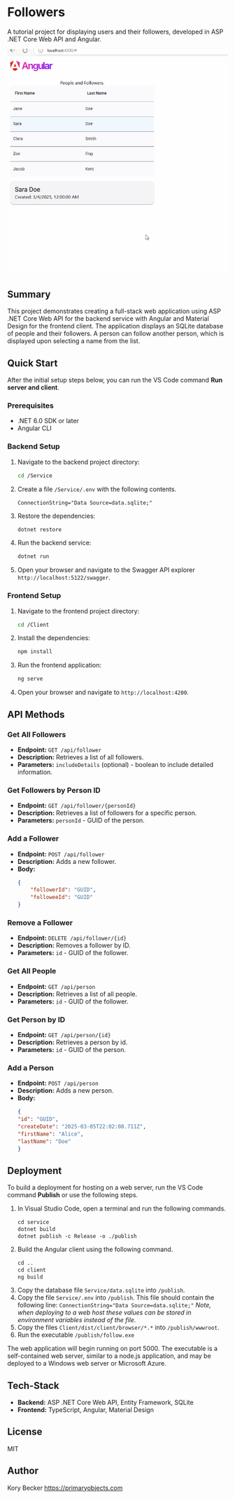 # Followers

A tutorial project for displaying users and their followers, developed in ASP .NET Core Web API and Angular.

![screenshot](screenshot.gif)

## Summary

This project demonstrates creating a full-stack web application using ASP .NET Core Web API for the backend service with Angular and Material Design for the frontend client. The application displays an SQLite database of people and their followers. A person can follow another person, which is displayed upon selecting a name from the list.

## Quick Start

After the initial setup steps below, you can run the VS Code command **Run server and client**.

### Prerequisites
- .NET 6.0 SDK or later
- Angular CLI

### Backend Setup

1. Navigate to the backend project directory:
    ```sh
    cd /Service
    ```
2. Create a file `/Service/.env` with the following contents.
    ```
    ConnectionString="Data Source=data.sqlite;"
    ```
3. Restore the dependencies:
    ```sh
    dotnet restore
    ```
4. Run the backend service:
    ```sh
    dotnet run
    ```
5. Open your browser and navigate to the Swagger API explorer `http://localhost:5122/swagger`.

### Frontend Setup
1. Navigate to the frontend project directory:
    ```sh
    cd /Client
    ```
2. Install the dependencies:
    ```sh
    npm install
    ```
3. Run the frontend application:
    ```sh
    ng serve
    ```
4. Open your browser and navigate to `http://localhost:4200`.

## API Methods

### Get All Followers
- **Endpoint:** `GET /api/follower`
- **Description:** Retrieves a list of all followers.
- **Parameters:** `includeDetails` (optional) - boolean to include detailed information.

### Get Followers by Person ID
- **Endpoint:** `GET /api/follower/{personId}`
- **Description:** Retrieves a list of followers for a specific person.
- **Parameters:** `personId` - GUID of the person.

### Add a Follower
- **Endpoint:** `POST /api/follower`
- **Description:** Adds a new follower.
- **Body:**
    ```json
    {
        "followerId": "GUID",
        "followeeId": "GUID"
    }
    ```

### Remove a Follower
- **Endpoint:** `DELETE /api/follower/{id}`
- **Description:** Removes a follower by ID.
- **Parameters:** `id` - GUID of the follower.

### Get All People
- **Endpoint:** `GET /api/person`
- **Description:** Retrieves a list of all people.
- **Parameters:** `id` - GUID of the follower.

### Get Person by ID
- **Endpoint:** `GET /api/person/{id}`
- **Description:** Retrieves a person by id.
- **Parameters:** `id` - GUID of the person.

### Add a Person
- **Endpoint:** `POST /api/person`
- **Description:** Adds a new person.
- **Body:**
    ```json
    {
    "id": "GUID",
    "createDate": "2025-03-05T22:02:08.711Z",
    "firstName": "Alice",
    "lastName": "Doe"
    }
    ```

## Deployment

To build a deployment for hosting on a web server, run the VS Code command **Publish** or use the following steps.

1. In Visual Studio Code, open a terminal and run the following commands.
    ```
    cd service
    dotnet build
    dotnet publish -c Release -o ./publish
    ```
2. Build the Angular client using the following command.
    ```
    cd ..
    cd client
    ng build
    ```
3. Copy the database file `Service/data.sqlite` into `/publish`.
4. Copy the file `Service/.env` into `/publish`. This file should contain the following line: `ConnectionString="Data Source=data.sqlite;"`  *Note, when deploying to a web host these values can be stored in environment variables instead of the file.*
5. Copy the files `Client/dist/client/browser/*.*` into `/publish/wwwroot`.
6. Run the executable `/publish/follow.exe`

The web application will begin running on port 5000. The executable is a self-contained web server, similar to a node.js application, and may be deployed to a Windows web server or Microsoft Azure.

## Tech-Stack
- **Backend:** ASP .NET Core Web API, Entity Framework, SQLite
- **Frontend:** TypeScript, Angular, Material Design

## License

MIT

## Author

Kory Becker
https://primaryobjects.com